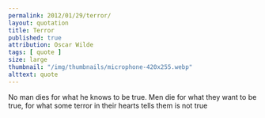 ```yaml
---
permalink: 2012/01/29/terror/
layout: quotation
title: Terror
published: true 
attribution: Oscar Wilde
tags: [ quote ]
size: large
thumbnail: "/img/thumbnails/microphone-420x255.webp"
alttext: quote
---
```


No man dies for what he knows to be true. Men die for 
what they want to be true, for what some terror in their 
hearts tells them is not true
